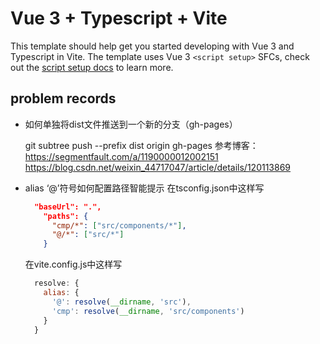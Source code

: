 # Vue 3 + Typescript + Vite

This template should help get you started developing with Vue 3 and Typescript in Vite. The template uses Vue 3 `<script setup>` SFCs, check out the [script setup docs](https://v3.vuejs.org/api/sfc-script-setup.html#sfc-script-setup) to learn more.

## problem records

- 如何单独将dist文件推送到一个新的分支（gh-pages）

  git subtree push --prefix dist origin gh-pages
  参考博客：
  https://segmentfault.com/a/1190000012002151
  https://blog.csdn.net/weixin_44717047/article/details/120113869

- alias ‘@’符号如何配置路径智能提示
  在tsconfig.json中这样写

  ```json
    "baseUrl": ".",
      "paths": {
        "cmp/*": ["src/components/*"],
        "@/*": ["src/*"]
      }
  ```

  在vite.config.js中这样写

  ```js
    resolve: {
      alias: {
        '@': resolve(__dirname, 'src'),
        'cmp': resolve(__dirname, 'src/components')
      }
    }
  ```
